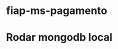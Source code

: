# fiap-ms-pagamento

# Rodar mongodb local
``` docker run --name mongodb -d -p 27017:27017 mongodb/mongodb-community-server:5.0.27-ubi8
